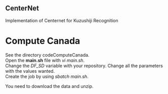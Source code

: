 ## CenterNet
Implementation of Centernet for Kuzushiji Recognition


# Compute Canada
See the directory codeComputeCanada.  
Open the **main.sh** file with *vi main.sh*.  
Change the *DF_SD* variable with your repository. Change all the parameters with the values wanted.  
Create the job by using *sbatch main.sh*.  
  
You need to download the data and unzip.  
